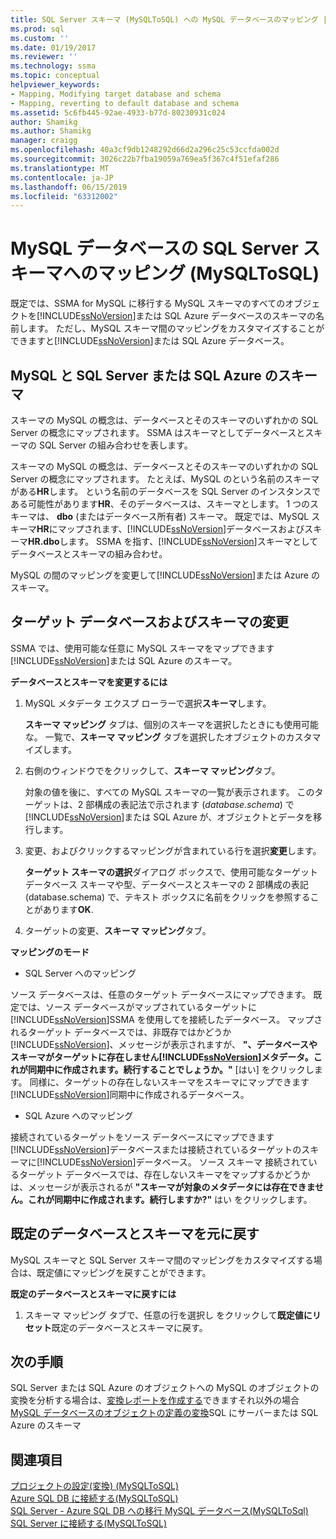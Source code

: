 ```yaml
---
title: SQL Server スキーマ (MySQLToSQL) への MySQL データベースのマッピング |Microsoft Docs
ms.prod: sql
ms.custom: ''
ms.date: 01/19/2017
ms.reviewer: ''
ms.technology: ssma
ms.topic: conceptual
helpviewer_keywords:
- Mapping, Modifying target database and schema
- Mapping, reverting to default database and schema
ms.assetid: 5c6fb445-92ae-4933-b77d-80230931c024
author: Shamikg
ms.author: Shamikg
manager: craigg
ms.openlocfilehash: 40a3cf9db1248292d66d2a296c25c53ccfda002d
ms.sourcegitcommit: 3026c22b7fba19059a769ea5f367c4f51efaf286
ms.translationtype: MT
ms.contentlocale: ja-JP
ms.lasthandoff: 06/15/2019
ms.locfileid: "63312002"
---
```

# <a name="mapping-mysql-databases-to-sql-server-schemas-mysqltosql"></a>MySQL データベースの SQL Server スキーマへのマッピング (MySQLToSQL)
既定では、SSMA for MySQL に移行する MySQL スキーマのすべてのオブジェクトを[!INCLUDE[ssNoVersion](../../includes/ssnoversion-md.md)]または SQL Azure データベースのスキーマの名前します。 ただし、MySQL スキーマ間のマッピングをカスタマイズすることができますと[!INCLUDE[ssNoVersion](../../includes/ssnoversion-md.md)]または SQL Azure データベース。  
  
## <a name="mysql-and-sql-server-or-sql-azure-schemas"></a>MySQL と SQL Server または SQL Azure のスキーマ  
スキーマの MySQL の概念は、データベースとそのスキーマのいずれかの SQL Server の概念にマップされます。 SSMA はスキーマとしてデータベースとスキーマの SQL Server の組み合わせを表します。  
  
スキーマの MySQL の概念は、データベースとそのスキーマのいずれかの SQL Server の概念にマップされます。 たとえば、MySQL のという名前のスキーマがある**HR**します。 という名前のデータベースを SQL Server のインスタンスである可能性があります**HR**、そのデータベースは、スキーマとします。 1 つのスキーマは、 **dbo** (またはデータベース所有者) スキーマ。 既定では、MySQL スキーマ**HR**にマップされます、[!INCLUDE[ssNoVersion](../../includes/ssnoversion-md.md)]データベースおよびスキーマ**HR.dbo**します。 SSMA を指す、[!INCLUDE[ssNoVersion](../../includes/ssnoversion-md.md)]スキーマとしてデータベースとスキーマの組み合わせ。  
  
MySQL の間のマッピングを変更して[!INCLUDE[ssNoVersion](../../includes/ssnoversion-md.md)]または Azure のスキーマ。  
  
## <a name="modifying-the-target-database-and-schema"></a>ターゲット データベースおよびスキーマの変更  
SSMA では、使用可能な任意に MySQL スキーマをマップできます[!INCLUDE[ssNoVersion](../../includes/ssnoversion-md.md)]または SQL Azure のスキーマ。  
  
**データベースとスキーマを変更するには**  
  
1.  MySQL メタデータ エクスプ ローラーで選択**スキーマ**します。  
  
    **スキーマ マッピング** タブは、個別のスキーマを選択したときにも使用可能な。 一覧で、**スキーマ マッピング** タブを選択したオブジェクトのカスタマイズします。  
  
2.  右側のウィンドウでをクリックして、**スキーマ マッピング**タブ。  
  
    対象の値を後に、すべての MySQL スキーマの一覧が表示されます。 このターゲットは、2 部構成の表記法で示されます (*database.schema*) で[!INCLUDE[ssNoVersion](../../includes/ssnoversion-md.md)]または SQL Azure が、オブジェクトとデータを移行します。  
  
3.  変更、およびクリックするマッピングが含まれている行を選択**変更**します。  
  
    **ターゲット スキーマの選択**ダイアログ ボックスで、使用可能なターゲット データベース スキーマや型、データベースとスキーマの 2 部構成の表記 (database.schema) で、テキスト ボックスに名前をクリックを参照することがあります**OK**.  
  
4.  ターゲットの変更、**スキーマ マッピング**タブ。  
  
**マッピングのモード**  
  
-   SQL Server へのマッピング  
  
ソース データベースは、任意のターゲット データベースにマップできます。 既定では、ソース データベースがマップされているターゲットに[!INCLUDE[ssNoVersion](../../includes/ssnoversion-md.md)]SSMA を使用してを接続したデータベース。 マップされるターゲット データベースでは、非既存ではかどうか[!INCLUDE[ssNoVersion](../../includes/ssnoversion-md.md)]、メッセージが表示されますが、 **"、データベースやスキーマがターゲットに存在しません[!INCLUDE[ssNoVersion](../../includes/ssnoversion-md.md)]メタデータ。これが同期中に作成されます。続行することでしょうか。"** [はい] をクリックします。 同様に、ターゲットの存在しないスキーマをスキーマにマップできます[!INCLUDE[ssNoVersion](../../includes/ssnoversion-md.md)]同期中に作成されるデータベース。  
  
-   SQL Azure へのマッピング  
  
接続されているターゲットをソース データベースにマップできます[!INCLUDE[ssNoVersion](../../includes/ssnoversion-md.md)]データベースまたは接続されているターゲットのスキーマに[!INCLUDE[ssNoVersion](../../includes/ssnoversion-md.md)]データベース。 ソース スキーマ 接続されているターゲット データベースでは、存在しないスキーマをマップするかどうかは、メッセージが表示されるが **"スキーマが対象のメタデータには存在できません。これが同期中に作成されます。続行しますか?"** はい をクリックします。  
  
## <a name="reverting-to-the-default-database-and-schema"></a>既定のデータベースとスキーマを元に戻す  
MySQL スキーマと SQL Server スキーマ間のマッピングをカスタマイズする場合は、既定値にマッピングを戻すことができます。  
  
**既定のデータベースとスキーマに戻すには**  
  
1.  スキーマ マッピング タブで、任意の行を選択し をクリックして**既定値にリセット**既定のデータベースとスキーマに戻す。  
  
## <a name="next-steps"></a>次の手順  
SQL Server または SQL Azure のオブジェクトへの MySQL のオブジェクトの変換を分析する場合は、[変換レポートを作成する](assessing-mysql-databases-for-conversion-mysqltosql.md)できますそれ以外の場合[MySQL データベースのオブジェクトの定義の変換](converting-mysql-databases-mysqltosql.md)SQL にサーバーまたは SQL Azure のスキーマ  
  
## <a name="see-also"></a>関連項目  
[プロジェクトの設定&#40;変換&#41; &#40;MySQLToSQL&#41;](../../ssma/mysql/project-settings-conversion-mysqltosql.md)  
[Azure SQL DB に接続する&#40;MySQLToSQL&#41;](../../ssma/mysql/connecting-to-azure-sql-db-mysqltosql.md)  
[SQL Server - Azure SQL DB への移行 MySQL データベース&#40;MySQLToSql&#41;](../../ssma/mysql/migrating-mysql-databases-to-sql-server-azure-sql-db-mysqltosql.md)  
[SQL Server に接続する&#40;MySQLToSQL&#41;](../../ssma/mysql/connecting-to-sql-server-mysqltosql.md)  
  
